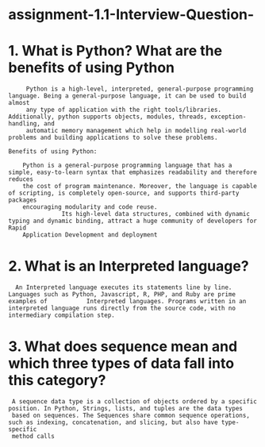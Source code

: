 # assignment-1.1-Interview-Question-
# 1. What is Python? What are the benefits of using Python
         Python is a high-level, interpreted, general-purpose programming language. Being a general-purpose language, it can be used to build almost
         any type of application with the right tools/libraries. Additionally, python supports objects, modules, threads, exception-handling, and 
         automatic memory management which help in modelling real-world problems and building applications to solve these problems.

    Benefits of using Python:

        Python is a general-purpose programming language that has a simple, easy-to-learn syntax that emphasizes readability and therefore reduces
        the cost of program maintenance. Moreover, the language is capable of scripting, is completely open-source, and supports third-party packages
        encouraging modularity and code reuse.
                   Its high-level data structures, combined with dynamic typing and dynamic binding, attract a huge community of developers for Rapid 
        Application Development and deployment
        
# 2. What is an Interpreted language?
      An Interpreted language executes its statements line by line. Languages such as Python, Javascript, R, PHP, and Ruby are prime examples of           Interpreted languages. Programs written in an interpreted language runs directly from the source code, with no intermediary compilation step.        
# 3. What does sequence mean and which three types of data fall into this category?
     A sequence data type is a collection of objects ordered by a specific position. In Python, Strings, lists, and tuples are the data types 
     based on sequences. The Sequences share common sequence operations, such as indexing, concatenation, and slicing, but also have type-specific
     method calls
